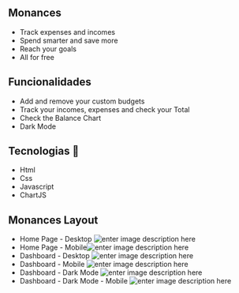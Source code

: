 ## Monances
- Track expenses and incomes
- Spend smarter and save more
- Reach your goals
- All for free
## Funcionalidades
- Add and remove your custom budgets
- Track your incomes, expenses and check your Total
- Check the Balance Chart
- Dark Mode
## Tecnologias  🚀
-  Html
- Css
- Javascript
- ChartJS
## Monances Layout
- Home Page - Desktop
![enter image description here](https://github.com/ViniSCode/Monances/blob/main/images/Monances_home_page.png?raw=true)
- Home Page - Mobile![enter image description here](https://github.com/ViniSCode/Monances/blob/main/images/Monances_home_page_mobile.png?raw=true)
- Dashboard - Desktop 
![enter image description here](https://github.com/ViniSCode/Monances/blob/main/images/Monances_Dashboard.png?raw=true)
- Dashboard - Mobile
![enter image description here](https://github.com/ViniSCode/Monances/blob/main/images/Monances_Dashboard_light_mobile.png?raw=true)
- Dashboard - Dark Mode
![enter image description here](https://github.com/ViniSCode/Monances/blob/main/images/Monances_Dashboard_dark.png?raw=true)
- Dashboard - Dark Mode - Mobile
![enter image description here](https://github.com/ViniSCode/Monances/blob/main/images/Monances_Dashboard_dark_mobile.png?raw=truehttps://github.com/ViniSCode/Monances/blob/main/images/Monances_Dashboard_dark_mobile.png?raw=true)
